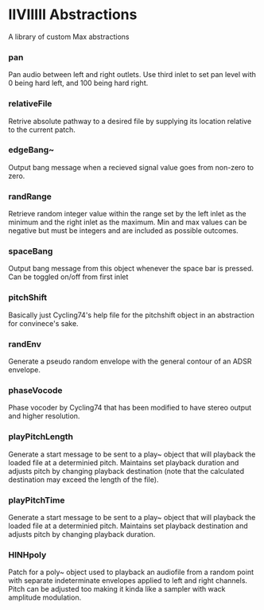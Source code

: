 # IIVIIIII Abstractions
A library of custom Max abstractions

### pan
Pan audio between left and right outlets. Use third inlet to set pan level with 0 being hard left, and 100 being hard right.

### relativeFile
Retrive absolute pathway to a desired file by supplying its location relative to the current patch.

### edgeBang~
Output bang message when a recieved signal value goes from non-zero to zero.

### randRange
Retrieve random integer value within the range set by the left inlet as the minimum and the right inlet as the maximum. Min and max values can be negative but must be integers and are included as possible outcomes.

### spaceBang
Output bang message from this object whenever the space bar is pressed. Can be toggled on/off from first inlet

### pitchShift
Basically just Cycling74's help file for the pitchshift object in an abstraction for convinece's sake.

### randEnv
Generate a pseudo random envelope with the general contour of an ADSR envelope.

### phaseVocode
Phase vocoder by Cycling74 that has been modified to have stereo output and higher resolution.

### playPitchLength
Generate a start message to be sent to a play~ object that will playback the loaded file at a determinied pitch. Maintains set playback duration and adjusts pitch by changing playback destination (note that the calculated destination may exceed the length of the file).

### playPitchTime
Generate a start message to be sent to a play~ object that will playback the loaded file at a determinied pitch. Maintains set playback destination and adjusts pitch by changing playback duration.

### HINHpoly
Patch for a poly~ object used to playback an audiofile from a random point with separate indeterminate envelopes applied to left and right channels. Pitch can be adjusted too making it kinda like a sampler with wack amplitude modulation.


